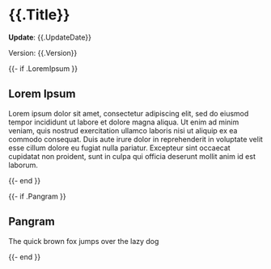 # {{.Title}}

**Update**: {{.UpdateDate}}

Version: {{.Version}}

{{- if .LoremIpsum }}

## Lorem Ipsum

Lorem ipsum dolor sit amet, consectetur adipiscing elit, sed do eiusmod tempor incididunt ut labore et dolore magna aliqua. Ut enim ad minim veniam, quis nostrud exercitation ullamco laboris nisi ut aliquip ex ea commodo consequat. Duis aute irure dolor in reprehenderit in voluptate velit esse cillum dolore eu fugiat nulla pariatur. Excepteur sint occaecat cupidatat non proident, sunt in culpa qui officia deserunt mollit anim id est laborum.

{{- end }}

{{- if .Pangram }}

## Pangram

The quick brown fox jumps over the lazy dog

{{- end }}